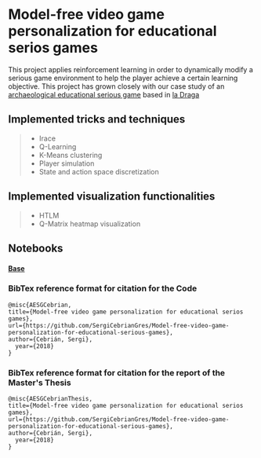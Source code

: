 # Model-free video game personalization for educational serios games

This project applies reinforcement learning in order to dynamically modify a serious game environment to help the player achieve a certain learning objective. This project has grown closely with our case study of an [archaeological educational serious game](http://www.iiia.csic.es/draga/downloads.html) based in [la Draga](http://www.iiia.csic.es/draga/)

## Implemented tricks and techniques

> - Irace
> - Q-Learning
> - K-Means clustering
> - Player simulation
> - State and action space discretization

## Implemented visualization functionalities

> - HTLM
> - Q-Matrix heatmap visualization



## Notebooks

#### [Base](https://github.com/SergiCebrianGres/Model-free-video-game-personalization-for-educational-serious-games)


### BibTex reference format for citation for the Code
```
@misc{AESGCebrian,
title={Model-free video game personalization for educational serios games},
url={https://github.com/SergiCebrianGres/Model-free-video-game-personalization-for-educational-serious-games},
author={Cebrián, Sergi},
  year={2018}
}
```
### BibTex reference format for citation for the report of the Master's Thesis

```
@misc{AESGCebrianThesis,
title={Model-free video game personalization for educational serios games},
url={https://github.com/SergiCebrianGres/Model-free-video-game-personalization-for-educational-serious-games},
author={Cebrián, Sergi},
  year={2018}
}
```
